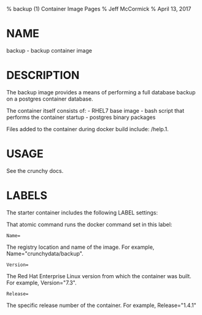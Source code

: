 % backup (1) Container Image Pages
% Jeff McCormick
% April 13, 2017

# NAME
backup \- backup container image

# DESCRIPTION
The backup image provides a means of performing a full database
backup on a postgres container database.

The container itself consists of:
    - RHEL7 base image
    - bash script that performs the container startup
    - postgres binary packages

Files added to the container during docker build include: /help.1.

# USAGE
See the crunchy docs.


# LABELS
The starter container includes the following LABEL settings:

That atomic command runs the docker command set in this label:

`Name=`

The registry location and name of the image. For example, Name="crunchydata/backup".

`Version=`

The Red Hat Enterprise Linux version from which the container was built. For example, Version="7.3".

`Release=`

The specific release number of the container. For example, Release="1.4.1"
